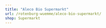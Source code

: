 ```yaml
---
title: "Aleco Bio Supermarkt"
url: /rotenburg-wuemme/aleco-bio-supermarkt/
shop: Supermarkt
---
```

